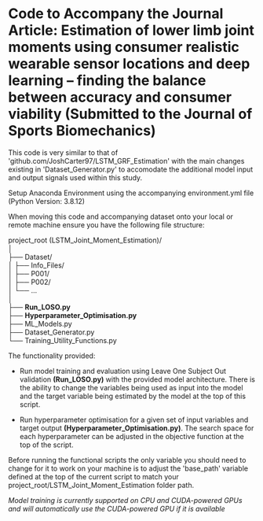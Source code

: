 # Code to Accompany the Journal Article: Estimation of lower limb joint moments using consumer realistic wearable sensor locations and deep learning – finding the balance between accuracy and consumer viability (Submitted to the Journal of Sports Biomechanics)

This code is very similar to that of 'github.com/JoshCarter97/LSTM_GRF_Estimation' with the main changes existing in 'Dataset_Generator.py' to accomodate the additional model input and output signals used within this study. 

Setup Anaconda Environment using the accompanying environment.yml file (Python Version: 3.8.12)

When moving this code and accompanying dataset onto your local or remote machine ensure you have the following file structure: 

project_root (LSTM_Joint_Moment_Estimation)/  
│   
├── Dataset/   
│   ├── Info_Files/   
│   ├── P001/   
│   ├── P002/   
│   └── ...   
│   
├── **Run_LOSO.py**    
├── **Hyperparameter_Optimisation.py**    
├── ML_Models.py    
├── Dataset_Generator.py    
└── Training_Utility_Functions.py    

The functionality provided: 
* Run model training and evaluation using Leave One Subject Out validation **(Run_LOSO.py)** with the provided model architecture. There is the ability to change the variables being used as input into the model and the target variable being estimated by the model at the top of this script. 

* Run hyperparameter optimisation for a given set of input variables and target output **(Hyperparameter_Optimisation.py)**. The search space for each hyperparameter can be adjusted in the objective function at the top of the script. 

Before running the functional scripts the only variable you should need to change for it to work on your machine is to adjust the 'base_path' variable defined at the top of the current script to match your project_root/LSTM_Joint_Moment_Estimation folder path.  

*Model training is currently supported on CPU and CUDA-powered GPUs and will automatically use the CUDA-powered GPU if it is available*
